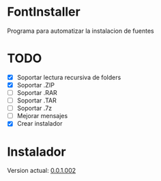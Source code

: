 # FontInstaller

Programa para automatizar la instalacion de fuentes


# TODO

- [x] Soportar lectura recursiva de folders
- [x] Soportar .ZIP
- [ ] Soportar .RAR
- [ ] Soportar .TAR
- [ ] Soportar .7z
- [ ] Mejorar mensajes
- [x] Crear instalador

# Instalador

Version actual: [0.0.1.002][1]


[1]: https://github.com/Tecnologer/FontInstaller/raw/master/Installers/FontInstaller_0.0.1.002.msi